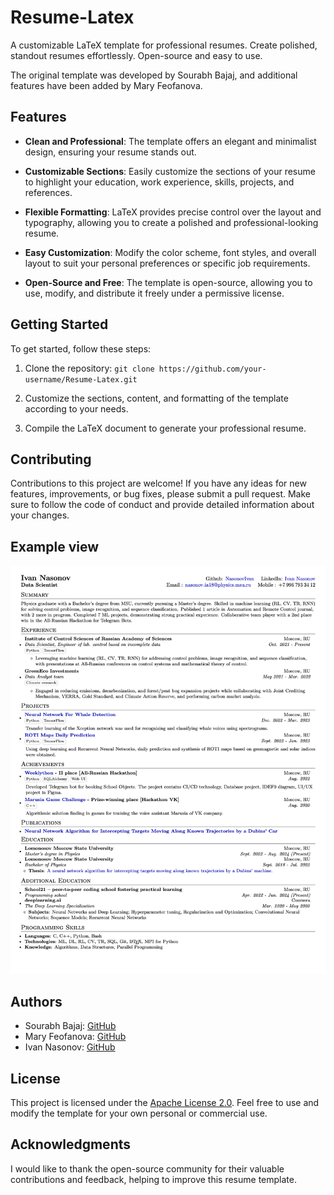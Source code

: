 # Resume-Latex
A customizable LaTeX template for professional resumes. Create polished, standout resumes effortlessly. Open-source and easy to use.

The original template was developed by Sourabh Bajaj, and additional features have been added by Mary Feofanova.

## Features

- **Clean and Professional**: The template offers an elegant and minimalist design, ensuring your resume stands out.

- **Customizable Sections**: Easily customize the sections of your resume to highlight your education, work experience, skills, projects, and references.

- **Flexible Formatting**: LaTeX provides precise control over the layout and typography, allowing you to create a polished and professional-looking resume.

- **Easy Customization**: Modify the color scheme, font styles, and overall layout to suit your personal preferences or specific job requirements.

- **Open-Source and Free**: The template is open-source, allowing you to use, modify, and distribute it freely under a permissive license.

## Getting Started

To get started, follow these steps:

1. Clone the repository: `git clone https://github.com/your-username/Resume-Latex.git`

2. Customize the sections, content, and formatting of the template according to your needs.

3. Compile the LaTeX document to generate your professional resume.

## Contributing

Contributions to this project are welcome! If you have any ideas for new features, improvements, or bug fixes, please submit a pull request. Make sure to follow the code of conduct and provide detailed information about your changes.

## Example view

![Resume image](/resume-img.png)

## Authors

- Sourabh Bajaj: [GitHub](https://github.com/sb2nov)
- Mary Feofanova: [GitHub](https://github.com/mary3000)
- Ivan Nasonov: [GitHub](https://github.com/NasonovIvan)

## License

This project is licensed under the [Apache License 2.0](LICENSE). Feel free to use and modify the template for your own personal or commercial use.

## Acknowledgments

I would like to thank the open-source community for their valuable contributions and feedback, helping to improve this resume template.